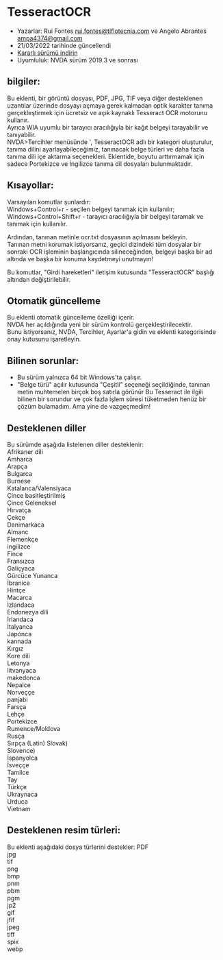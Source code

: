 # TesseractOCR


* Yazarlar: Rui Fontes <rui.fontes@tiflotecnia.com> ve Angelo Abrantes <ampa4374@gmail.com>
* 21/03/2022 tarihinde güncellendi
* [Kararlı sürümü indirin][1]
* Uyumluluk: NVDA sürüm 2019.3 ve sonrası


## bilgiler:

Bu eklenti, bir görüntü dosyası, PDF, JPG, TIF veya diğer desteklenen uzantılar üzerinde dosyayı açmaya gerek kalmadan optik karakter tanıma gerçekleştirmek için ücretsiz ve açık kaynaklı Tesseract OCR motorunu kullanır.  
Ayrıca WIA uyumlu bir tarayıcı aracılığıyla bir kağıt belgeyi tarayabilir ve tanıyabilir.  
NVDA>Tercihler menüsünde ', TesseractOCR adlı bir kategori oluşturulur, tanıma dilini ayarlayabileceğimiz, tanınacak belge türleri ve daha fazla tanıma dili içe aktarma seçenekleri.
Eklentide, boyutu arttırmamak için sadece Portekizce ve İngilizce tanıma dil dosyaları bulunmaktadır.


## Kısayollar:

Varsayılan komutlar şunlardır:  
Windows+Control+r - seçilen belgeyi tanımak için kullanılır;  
Windows+Control+Shift+r - tarayıcı aracılığıyla bir belgeyi taramak ve tanımak için kullanılır.  

Ardından, tanınan metinle ocr.txt dosyasının açılmasını bekleyin.  
Tanınan metni korumak istiyorsanız, geçici dizindeki tüm dosyalar bir sonraki OCR işleminin başlangıcında silineceğinden, belgeyi başka bir ad altında ve başka bir konuma kaydetmeyi unutmayın!  

Bu komutlar, "Girdi hareketleri" iletişim kutusunda "TesseractOCR" başlığı altından  değiştirilebilir.  


## Otomatik güncelleme
Bu eklenti otomatik güncelleme özelliği içerir.  
NVDA her açıldığında yeni bir sürüm kontrolü gerçekleştirilecektir.  
Bunu istiyorsanız, NVDA, Tercihler, Ayarlar'a gidin ve eklenti kategorisinde onay kutusunu işaretleyin.  


## Bilinen sorunlar:

* Bu sürüm yalnızca 64 bit Windows'ta çalışır.
* "Belge türü" açılır kutusunda "Çeşitli" seçeneği seçildiğinde, tanınan metin muhtemelen birçok boş satırla görünür
Bu Tesseract ile ilgili bilinen bir sorundur ve çok fazla işlem süresi tüketmeden henüz bir çözüm bulamadım. Ama yine de vazgeçmedim!


## Desteklenen diller

Bu sürümde aşağıda listelenen diller desteklenir:  
Afrikaner dili  
Amharca  
Arapça  
Bulgarca  
Burnese  
Katalanca/Valensiyaca  
Çince basitleştirilmiş  
Çince Geleneksel  
Hırvatça  
Çekçe  
Danimarkaca  
Almanc  
Flemenkçe  
ingilizce  
Fince  
Fransızca  
Galiçyaca  
Gürcüce
Yunanca  
İbranice  
Hintçe  
Macarca  
İzlandaca  
Endonezya dili  
İrlandaca  
İtalyanca  
Japonca  
kannada  
Kırgız  
Kore dili  
Letonya  
litvanyaca  
makedonca  
Nepalce  
Norveççe  
panjabi  
Farsça  
Lehçe  
Portekizce  
Rumence/Moldova  
Rusça  
Sırpça (Latin)
Slovak)  
Slovence)  
İspanyolca  
İsveççe  
Tamilce  
Tay  
Türkçe  
Ukraynaca  
Urduca  
Vietnam  

 
## Desteklenen resim türleri:

Bu eklenti aşağıdaki dosya türlerini destekler:
PDF  
jpg  
tif  
png  
bmp  
pnm  
pbm  
pgm  
jp2  
gif  
jfif  
jpeg  
tiff  
spix  
webp  


[1]: https://github.com/ruifontes/tesseractOCR/releases/download/2022.07/tesseractOCR-2022.07.nvda-addon
